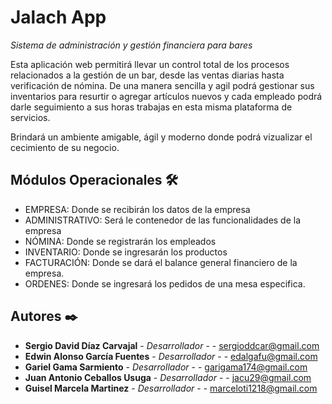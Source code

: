 # Jalach App

_Sistema de administración y gestión financiera para bares_

Esta aplicación web permitirá llevar un control total de los procesos relacionados a la gestión de un bar, desde las ventas diarias hasta verificación de nómina.
De una manera sencilla y agil podrá gestionar sus inventarios para resurtir o agregar artículos nuevos y cada empleado podrá darle seguimiento a sus horas trabajas en esta misma plataforma de servicios.

Brindará un ambiente amigable, ágil y moderno donde podrá vizualizar el cecimiento de su negocio.



## Módulos Operacionales 🛠️
* EMPRESA: Donde se recibirán los datos de la empresa 
* ADMINISTRATIVO: Será le contenedor de las funcionalidades de la empresa
* NÓMINA: Donde se registrarán los empleados
* INVENTARIO: Donde se ingresarán los productos
* FACTURACIÓN: Donde se dará el balance general financiero de la empresa.
* ORDENES: Donde se ingresará los pedidos de una mesa especifica.


## Autores ✒️

* **Sergio David Díaz Carvajal**  - *Desarrollador* - []() - sergioddcar@gmail.com
* **Edwin Alonso García Fuentes** - *Desarrollador* - []() - edalgafu@gmail.com
* **Gariel Gama Sarmiento** - *Desarrollador* - []() - garigama174@gmail.com
* **Juan Antonio Ceballos Usuga** - *Desarrollador* - []() - jacu29@gmail.com
* **Guisel Marcela Martinez** - *Desarrollador* - []() - marceloti1218@gmail.com
